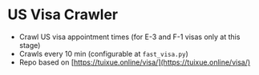 # US Visa Crawler

- Crawl US visa appointment times (for E-3 and F-1 visas only at this stage)
- Crawls every 10 min (configurable at `fast_visa.py`)
- Repo based on [https://tuixue.online/visa/](https://tuixue.online/visa/)

